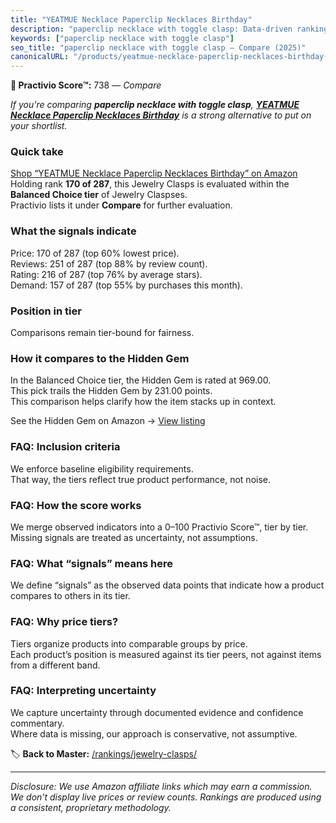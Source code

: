 ```yaml
---
title: "YEATMUE Necklace Paperclip Necklaces Birthday"
description: "paperclip necklace with toggle clasp: Data-driven ranking using the Practivio Score™. Positioned by quality, value, demand, findability, momentum."
keywords: ["paperclip necklace with toggle clasp"]
seo_title: "paperclip necklace with toggle clasp — Compare (2025)"
canonicalURL: "/products/yeatmue-necklace-paperclip-necklaces-birthday-B0F2SDG9TN/"
---
```


**🛒 Practivio Score™:** 738 — _Compare_


*If you're comparing **paperclip necklace with toggle clasp**, **[YEATMUE Necklace Paperclip Necklaces Birthday](https://www.amazon.com/dp/B0F2SDG9TN?tag=practivio-20)** is a strong alternative to put on your shortlist.*
### Quick take
[Shop “YEATMUE Necklace Paperclip Necklaces Birthday” on Amazon](https://www.amazon.com/dp/B0F2SDG9TN?tag=practivio-20)
Holding rank **170 of 287**, this Jewelry Clasps is evaluated within the **Balanced Choice tier** of Jewelry Claspses.  
Practivio lists it under **Compare** for further evaluation.

### What the signals indicate
Price: 170 of 287 (top 60% lowest price).  
Reviews: 251 of 287 (top 88% by review count).  
Rating: 216 of 287 (top 76% by average stars).  
Demand: 157 of 287 (top 55% by purchases this month).

### Position in tier
Comparisons remain tier-bound for fairness.

### How it compares to the Hidden Gem
In the Balanced Choice tier, the Hidden Gem is rated at 969.00.  
This pick trails the Hidden Gem by 231.00 points.  
This comparison helps clarify how the item stacks up in context.  

See the Hidden Gem on Amazon → [View listing](https://www.amazon.com/dp/B07DMMBY85?tag=practivio-20)

### FAQ: Inclusion criteria
We enforce baseline eligibility requirements.  
That way, the tiers reflect true product performance, not noise.

### FAQ: How the score works
We merge observed indicators into a 0–100 Practivio Score™, tier by tier.  
Missing signals are treated as uncertainty, not assumptions.

### FAQ: What “signals” means here
We define “signals” as the observed data points that indicate how a product compares to others in its tier.

### FAQ: Why price tiers?
Tiers organize products into comparable groups by price.  
Each product’s position is measured against its tier peers, not against items from a different band.

### FAQ: Interpreting uncertainty
We capture uncertainty through documented evidence and confidence commentary.  
Where data is missing, our approach is conservative, not assumptive.

<!-- Missing template for Compare/CompareWithinPriceClass -->


🏷️ **Back to Master:** [/rankings/jewelry-clasps/](/rankings/jewelry-clasps/)

---
_Disclosure: We use Amazon affiliate links which may earn a commission. We don’t display live prices or review counts. Rankings are produced using a consistent, proprietary methodology._
